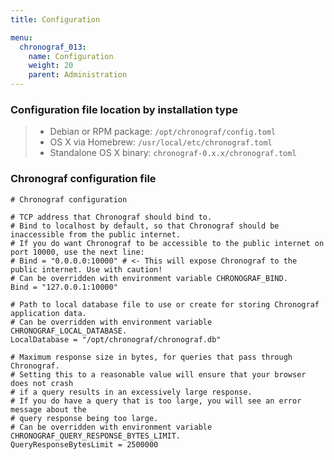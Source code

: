 ```yaml
---
title: Configuration

menu:
  chronograf_013:
    name: Configuration
    weight: 20
    parent: Administration
---
```


### Configuration file location by installation type

> * Debian or RPM package: `/opt/chronograf/config.toml`
> * OS X via Homebrew: `/usr/local/etc/chronograf.toml`
> * Standalone OS X binary: `chronograf-0.x.x/chronograf.toml`

### Chronograf configuration file

```
# Chronograf configuration

# TCP address that Chronograf should bind to.
# Bind to localhost by default, so that Chronograf should be inaccessible from the public internet.
# If you do want Chronograf to be accessible to the public internet on port 10000, use the next line:
# Bind = "0.0.0.0:10000" # <- This will expose Chronograf to the public internet. Use with caution!
# Can be overridden with environment variable CHRONOGRAF_BIND.
Bind = "127.0.0.1:10000"

# Path to local database file to use or create for storing Chronograf application data.
# Can be overridden with environment variable CHRONOGRAF_LOCAL_DATABASE.
LocalDatabase = "/opt/chronograf/chronograf.db"

# Maximum response size in bytes, for queries that pass through Chronograf.
# Setting this to a reasonable value will ensure that your browser does not crash
# if a query results in an excessively large response.
# If you do have a query that is too large, you will see an error message about the
# query response being too large.
# Can be overridden with environment variable CHRONOGRAF_QUERY_RESPONSE_BYTES_LIMIT.
QueryResponseBytesLimit = 2500000
```
